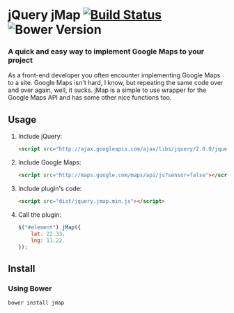 # jQuery jMap [![Build Status](https://secure.travis-ci.org/tormjens/jmap.svg?branch=master)](https://travis-ci.org/tormjens/jmap) ![Bower Version](https://badge.fury.io/bo/jmap.svg)

### A quick and easy way to implement Google Maps to your project

As a front-end developer you often encounter implementing Google Maps to a site. Google Maps isn't hard, I know, but repeating the same code over and over again, well, it sucks. jMap is a simple to use wrapper for the Google Maps API and has some other nice functions too.

## Usage

1. Include jQuery:

	```html
	<script src="http://ajax.googleapis.com/ajax/libs/jquery/2.0.0/jquery.min.js"></script>
	```

2. Include Google Maps:

	```html
	<script src="http://maps.google.com/maps/api/js?sensor=false"></script>
	```

3. Include plugin's code:

	```html
	<script src="dist/jquery.jmap.min.js"></script>
	```

3. Call the plugin:

	```javascript
	$("#element").jMap({
		lat: 22.33,
		lng: 11.22
	});
	```

## Install

### Using Bower

```bash
bower install jmap
```
